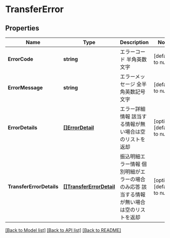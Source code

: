 # TransferError

## Properties
Name | Type | Description | Notes
------------ | ------------- | ------------- | -------------
**ErrorCode** | **string** | エラーコード 半角英数文字  | [default to null]
**ErrorMessage** | **string** | エラーメッセージ 全半角英数記号文字  | [default to null]
**ErrorDetails** | [**[]ErrorDetail**](ErrorDetail.md) | エラー詳細情報 該当する情報が無い場合は空のリストを返却  | [optional] [default to null]
**TransferErrorDetails** | [**[]TransferErrorDetail**](TransferErrorDetail.md) | 振込明細エラー情報 個別明細がエラーの場合のみ応答 該当する情報が無い場合は空のリストを返却  | [optional] [default to null]

[[Back to Model list]](../README.md#documentation-for-models) [[Back to API list]](../README.md#documentation-for-api-endpoints) [[Back to README]](../README.md)


